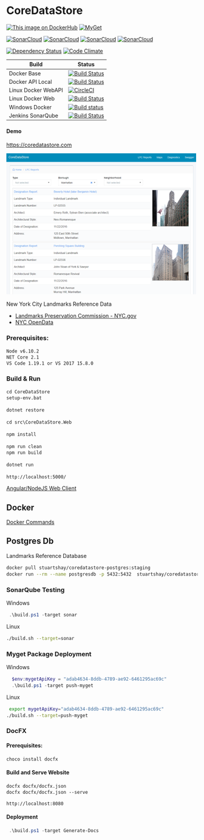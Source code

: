 # CoreDataStore

[![This image on DockerHub](https://img.shields.io/docker/pulls/stuartshay/coredatastore.svg)](https://hub.docker.com/r/stuartshay/coredatastore/) [![MyGet](https://img.shields.io/myget/coredatastore/v/CoreDataStore.Data.Postgre.svg)](https://www.myget.org/feed/Packages/coredatastore)

[![SonarCloud](http://sonar.navigatorglass.com:9000/api/project_badges/measure?project=584273597838fd75ab485e34b353101e0eeebdea&metric=alert_status)](http://sonar.navigatorglass.com:9000/dashboard?id=584273597838fd75ab485e34b353101e0eeebdea) [![SonarCloud](http://sonar.navigatorglass.com:9000/api/project_badges/measure?project=584273597838fd75ab485e34b353101e0eeebdea&metric=reliability_rating)](http://sonar.navigatorglass.com:9000/dashboard?id=584273597838fd75ab485e34b353101e0eeebdea) [![SonarCloud](http://sonar.navigatorglass.com:9000/api/project_badges/measure?project=584273597838fd75ab485e34b353101e0eeebdea&metric=security_rating)](http://sonar.navigatorglass.com:9000/dashboard?id=584273597838fd75ab485e34b353101e0eeebdea) [![SonarCloud](http://sonar.navigatorglass.com:9000/api/project_badges/measure?project=584273597838fd75ab485e34b353101e0eeebdea&metric=sqale_rating)](http://sonar.navigatorglass.com:9000/dashboard?id=584273597838fd75ab485e34b353101e0eeebdea)

[![Dependency Status](https://dependencyci.com/github/stuartshay/CoreDataStore/badge)](https://dependencyci.com/github/stuartshay/CoreDataStore) [![Code Climate](https://codeclimate.com/github/stuartshay/CoreDataStore/badges/gpa.svg)](https://codeclimate.com/github/stuartshay/CoreDataStore)

 Build | Status  
------------ | -------------
Docker Base  | [![Build Status](https://jenkins.navigatorglass.com/buildStatus/icon?job=CoreDataStore-QA/CoreDataStore-base)](https://jenkins.navigatorglass.com/job/CoreDataStore-QA/job/CoreDataStore-base/)
Docker API Local | [![Build Status](https://jenkins.navigatorglass.com/buildStatus/icon?job=CoreDataStore-QA/CoreDataStore-api-local)](https://jenkins.navigatorglass.com/job/CoreDataStore-QA/job/CoreDataStore-api-local/)
Linux Docker WebAPI | [![CircleCI](https://circleci.com/gh/stuartshay/CoreDataStore.svg?style=shield)](https://circleci.com/gh/stuartshay/CoreDataStore)
Linux Docker Web | [![Build Status](https://travis-ci.org/stuartshay/CoreDataStore.svg?branch=master)](https://travis-ci.org/stuartshay/CoreDataStore)
Windows Docker | [![Build status](https://ci.appveyor.com/api/projects/status/4j2ebt69uw0e0wmg/branch/master?svg=true)](https://ci.appveyor.com/project/StuartShay/coredatastore/branch/master)
Jenkins SonarQube | [![Build Status](https://jenkins.navigatorglass.com/buildStatus/icon?job=CoreDataStore/CoreDataStore-sonarqube)](https://jenkins.navigatorglass.com/job/CoreDataStore/job/CoreDataStore-sonarqube/)

#### Demo

https://coredatastore.com         

![](assets/web-coredatastore.png)


New York City Landmarks Reference Data     

- [Landmarks Preservation Commission - NYC.gov](http://www1.nyc.gov/site/lpc/index.page)
- [NYC OpenData](http://opendata.cityofnewyork.us/)   

### Prerequisites:
```
Node v6.10.2
NET Core 2.1
VS Code 1.19.1 or VS 2017 15.8.0
```

### Build & Run

```
cd CoreDataStore
setup-env.bat

dotnet restore

cd src\CoreDataStore.Web

npm install

npm run clean
npm run build

dotnet run

http://localhost:5000/

```

[Angular/NodeJS Web Client](https://github.com/stuartshay/CoreDataStore/tree/master/src/CoreDataStore.Web)

## Docker   

[Docker Commands](docker/README.md)      

## Postgres Db

Landmarks Reference Database    

```bash
docker pull stuartshay/coredatastore-postgres:staging 
docker run --rm --name postgresdb -p 5432:5432  stuartshay/coredatastore-postgres:staging 
```

### SonarQube Testing

Windows

```powershell
 .\build.ps1 -target sonar
```

Linux 

```bash
./build.sh --target=sonar
```

### Myget Package Deployment

Windows

```powershell
  $env:mygetApiKey = "adab4634-8ddb-4789-ae92-6461295ac69c"
  .\build.ps1 -target push-myget
```

Linux
 
```bash
 export mygetApiKey="adab4634-8ddb-4789-ae92-6461295ac69c"
./build.sh --target=push-myget
```

### DocFX

#### Prerequisites:

```
choco install docfx
```

#### Build and Serve Website

```
docfx docfx/docfx.json
docfx docfx/docfx.json --serve
```

```
http://localhost:8080
```

#### Deployment 
```powershell
 .\build.ps1 -target Generate-Docs
```

